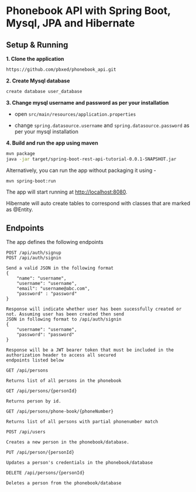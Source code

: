 # Phonebook API with Spring Boot, Mysql, JPA and Hibernate 

## Setup & Running

**1. Clone the application**

```bash
https://github.com/pbxed/phonebook_api.git
```

**2. Create Mysql database**
```bash
create database user_database
```

**3. Change mysql username and password as per your installation**

+ open `src/main/resources/application.properties`

+ change `spring.datasource.username` and `spring.datasource.password` as per your mysql installation

**4. Build and run the app using maven**

```bash
mvn package
java -jar target/spring-boot-rest-api-tutorial-0.0.1-SNAPSHOT.jar

```

Alternatively, you can run the app without packaging it using -

```bash
mvn spring-boot:run
```

The app will start running at <http://localhost:8080>.

Hibernate will auto create tables to correspond with classes that are marked as @Entity.

## Endpoints

The app defines the following endpoints

    POST /api/auth/signup
    POST /api/auth/signin
    
    Send a valid JSON in the following format
    {
        "name": "username",
        "username": "username",
        "email": "username@abc.com",
        "password" : "password"
    }
    
    Response will indicate whether user has been sucessfully created or not. Assuming user has been created then send
    JSON in following format to /api/auth/signin
    {
        "username": "username",
        "password": "password"
    }
    
    Response will be a JWT bearer token that must be included in the authorization header to access all secured
    endpoints listed below

    GET /api/persons 
    
    Returns list of all persons in the phonebook
    
    GET /api/persons/{personId}
    
    Returns person by id.
    
    GET /api/persons/phone-book/{phoneNumber}
    
    Returns list of all persons with partial phonenumber match
    
    POST /api/users
    
    Creates a new person in the phonebook/database.
    
    PUT /api/person/{personId}
    
    Updates a person's credentials in the phonebook/database
    
    DELETE /api/persons/{personId}
    
    Deletes a person from the phonebook/database
    
    


